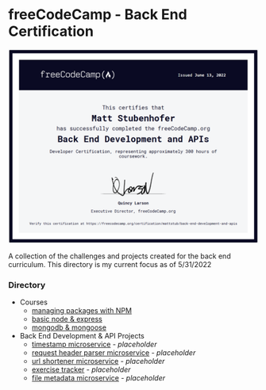 # freeCodeCamp - Back End Certification
![Back End Certification](fcc-backend.png)

A collection of the challenges and projects created for the back end curriculum. This directory is my current focus as of 5/31/2022

### Directory
- Courses
  - [managing packages with NPM](boilerplate-npm)
  - [basic node & express](boilerplate-node-express)
  - [mongodb & mongoose](boilerplate-mongo-mongoose)
- Back End Development & API Projects
  - [timestamp microservice]() - *placeholder*
  - [request header parser microservice]() - *placeholder*
  - [url shortener microservice]() - *placeholder*
  - [exercise tracker]() - *placeholder*
  - [file metadata microservice]() - *placeholder*

